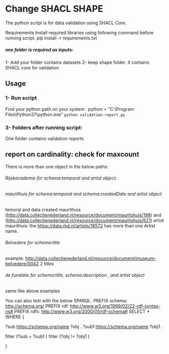 # Change SHACL SHAPE
The python script is for data validation using SHACL Core.

Requirements
Install required libraries using following command before running script. pip install -r requirements.txt

##### one folder is required as inputs:
1- Add your folder contains datasets
2- keep shape folder. It contains SHACL core for validation

## Usage
### 1- Run script
Find your python path on your system :
python = "C:\Program Files\Python37\python.exe"
`python validation-report.py`

### 3- Folders after running script:

One folder contains validation reports

## report on cardinality: check for maxcount

There is more than one object in the below paths:

###### Rijskacademie for schema:temporal and artist object.

###### maurithuis for schema:temporal and schema:createdDate and artist object
temoral and data created maurithuis (http://data.collectienederland.nl/resource/document/mauritshuis/198) and  (http://data.collectienederland.nl/resource/document/mauritshuis/621)
 artist maurithuis: the https://data.rkd.nl/artists/18572 has more than one Artist name.
###### Belvedere for schema:title 

example: http://data.collectienederland.nl/resource/document/museum-belvedere/0042 2 titles

###### de fundatie for schema:title, schema:description , and artist object
same like above examples


You can also test with the below SPARQL.
PREFIX schema: <http://schema.org/>
PREFIX rdf: <http://www.w3.org/1999/02/22-rdf-syntax-ns#>
PREFIX rdfs: <http://www.w3.org/2000/01/rdf-schema#>
SELECT * WHERE {
  
  ?sub <https://schema.org/name> ?obj .
   ?sub1 <https://schema.org/name> ?obj1 .
  
  filter (?sub = ?sub1 )
  filter (?obj != ?obj1 )

} 











